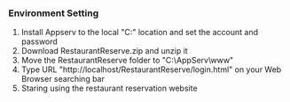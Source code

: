 ### Environment Setting
1. Install Appserv to the local "C:\" location and set the account and password
2. Download RestaurantReserve.zip and unzip it
3. Move the RestaurantReserve folder to "C:\AppServ\www"
4. Type URL "http://localhost/RestaurantReserve/login.html" on your Web Browser searching bar
5. Staring using the restaurant reservation website
